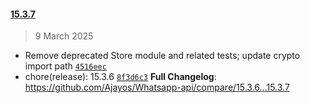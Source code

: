 
#### [15.3.7](https://github.com/Ajayos/Whatsapp-api/compare/v15.3.6...15.3.7)

> 9 March 2025

- Remove deprecated Store module and related tests; update crypto import path [`4516eec`](https://github.com/Ajayos/Whatsapp-api/commit/4516eec483639a25727d6525fc3b5636658921c1)
- chore(release): 15.3.6 [`8f3d6c3`](https://github.com/Ajayos/Whatsapp-api/commit/8f3d6c3dd7d30a4675abbf1054db0a48d5507ca2)
**Full Changelog**: https://github.com/Ajayos/Whatsapp-api/compare/15.3.6...15.3.7

